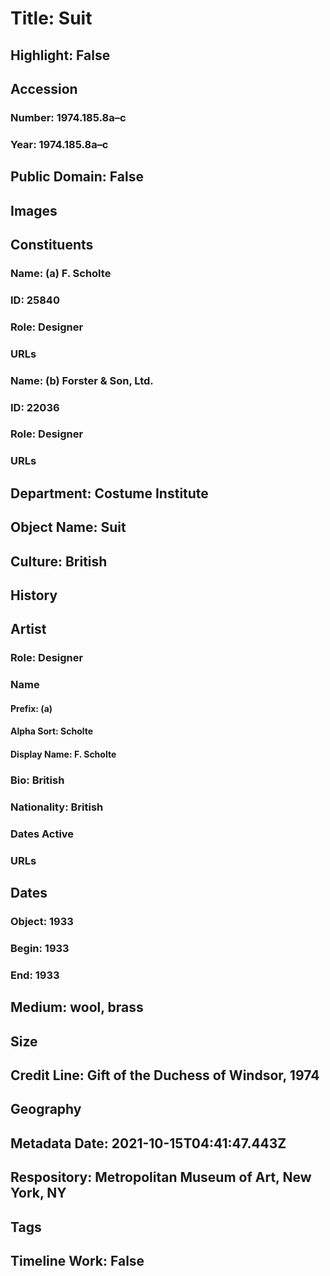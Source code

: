 # Title: Suit
## Highlight: False
## Accession
### Number: 1974.185.8a–c
### Year: 1974.185.8a–c
## Public Domain: False
## Images
## Constituents
### Name: (a) F. Scholte
### ID: 25840
### Role: Designer
### URLs
### Name: (b) Forster &amp; Son, Ltd.
### ID: 22036
### Role: Designer
### URLs
## Department: Costume Institute
## Object Name: Suit
## Culture: British
## History
## Artist
### Role: Designer
### Name
#### Prefix: (a)
#### Alpha Sort: Scholte
#### Display Name: F. Scholte
### Bio: British
### Nationality: British
### Dates Active
### URLs
## Dates
### Object: 1933
### Begin: 1933
### End: 1933
## Medium: wool, brass
## Size
## Credit Line: Gift of the Duchess of Windsor, 1974
## Geography
## Metadata Date: 2021-10-15T04:41:47.443Z
## Respository: Metropolitan Museum of Art, New York, NY
## Tags
## Timeline Work: False